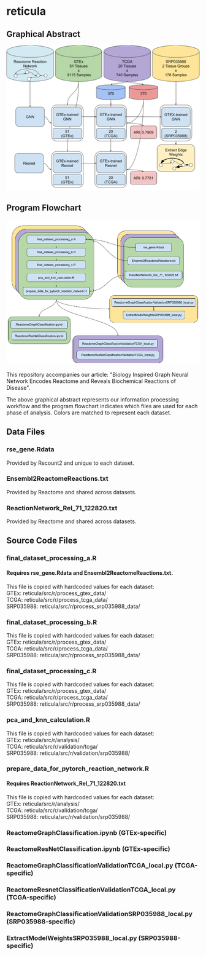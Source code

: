 # reticula
## Graphical Abstract
![Graphical Abstract Image](Graphical%20Abstract.png)
## Program Flowchart
![Program Flowchart Image](Program%20Flowchart.png)

This repository accompanies our article: "Biology Inspired Graph Neural Network Encodes Reactome and Reveals Biochemical Reactions of Disease".

The above graphical abstract represents our information processing workflow and the program flowchart indicates which files are used for each phase of analysis. Colors are matched to represent each dataset.

## Data Files

### rse_gene.Rdata
Provided by Recount2 and unique to each dataset.

### Ensembl2ReactomeReactions.txt
Provided by Reactome and shared across datasets.

### ReactionNetwork_Rel_71_122820.txt
Provided by Reactome and shared across datasets.

## Source Code Files

### final_dataset_processing_a.R
#### Requires rse_gene.Rdata and Ensembl2ReactomeReactions.txt.
This file is copied with hardcoded values for each dataset:  
GTEx: reticula/src/r/process_gtex_data/  
TCGA: reticula/src/r/process_tcga_data/  
SRP035988: reticula/src/r/process_srp035988_data/  

### final_dataset_processing_b.R
This file is copied with hardcoded values for each dataset:  
GTEx: reticula/src/r/process_gtex_data/  
TCGA: reticula/src/r/process_tcga_data/  
SRP035988: reticula/src/r/process_srp035988_data/  

### final_dataset_processing_c.R
This file is copied with hardcoded values for each dataset:  
GTEx: reticula/src/r/process_gtex_data/  
TCGA: reticula/src/r/process_tcga_data/  
SRP035988: reticula/src/r/process_srp035988_data/  

### pca_and_knn_calculation.R
This file is copied with hardcoded values for each dataset:  
GTEx: reticula/src/r/analysis/  
TCGA: reticula/src/r/validation/tcga/  
SRP035988: reticula/src/r/validation/srp035988/  

### prepare_data_for_pytorch_reaction_network.R
#### Requires ReactionNetwork_Rel_71_122820.txt
This file is copied with hardcoded values for each dataset:  
GTEx: reticula/src/r/analysis/  
TCGA: reticula/src/r/validation/tcga/  
SRP035988: reticula/src/r/validation/srp035988/  

### ReactomeGraphClassification.ipynb (GTEx-specific)

### ReactomeResNetClassification.ipynb (GTEx-specific)

### ReactomeGraphClassificationValidationTCGA_local.py (TCGA-specific)

### ReactomeResnetClassificationValidationTCGA_local.py (TCGA-specific)

### ReactomeGraphClassificationValidationSRP035988_local.py (SRP035988-specific)

### ExtractModelWeightsSRP035988_local.py (SRP035988-specific)

